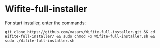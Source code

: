 # Wifite-full-installer
For start installer, enter the commands:

    git clone https://github.com/vasarv/Wifite-full-installer.git && cd Wifite-full-installer/ && sudo chmod +x Wifite-full-installer.sh && sudo ./Wifite-full-installer.sh
